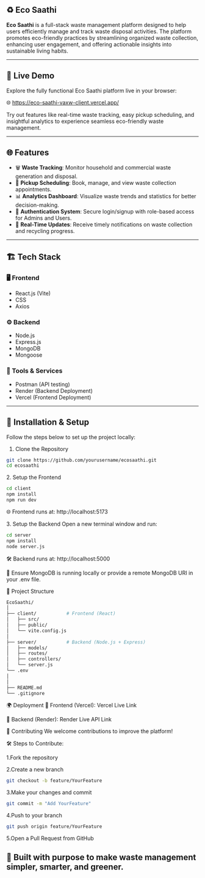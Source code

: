 ## ♻️ Eco Saathi

**Eco Saathi** is a full-stack waste management platform designed to help users efficiently manage and track waste disposal activities. The platform promotes eco-friendly practices by streamlining organized waste collection, enhancing user engagement, and offering actionable insights into sustainable living habits.

---

## 🚀 Live Demo

Explore the fully functional Eco Saathi platform live in your browser:

🌐 https://eco-saathi-vaxw-client.vercel.app/

Try out features like real-time waste tracking, easy pickup scheduling, and insightful analytics to experience seamless eco-friendly waste management.

---

## 🌐 Features

- 🗑️ **Waste Tracking**: Monitor household and commercial waste generation and disposal.  
- 📅 **Pickup Scheduling**: Book, manage, and view waste collection appointments.  
- 📊 **Analytics Dashboard**: Visualize waste trends and statistics for better decision-making.  
- 👥 **Authentication System**: Secure login/signup with role-based access for Admins and Users.  
- 🔄 **Real-Time Updates**: Receive timely notifications on waste collection and recycling progress.

---

## 🏗️ Tech Stack

### 🖥️ Frontend
- React.js (Vite)  
- CSS  
- Axios  

### ⚙️ Backend
- Node.js  
- Express.js  
- MongoDB  
- Mongoose  

### 🧰 Tools & Services
- Postman (API testing)  
- Render (Backend Deployment)  
- Vercel (Frontend Deployment)  

---

## 🚀 Installation & Setup

Follow the steps below to set up the project locally:

1. Clone the Repository

```bash
git clone https://github.com/yourusername/ecosaathi.git
cd ecosaathi
```
2️. Setup the Frontend
```bash
cd client
npm install
npm run dev
```
🌐 Frontend runs at: http://localhost:5173

3️. Setup the Backend
Open a new terminal window and run:

```bash
cd server
npm install
node server.js
```
🛠️ Backend runs at: http://localhost:5000

📌 Ensure MongoDB is running locally or provide a remote MongoDB URI in your .env file.

📁 Project Structure
```bash
EcoSaathi/
│
├── client/           # Frontend (React)
│   ├── src/
│   ├── public/
│   └── vite.config.js
│
├── server/           # Backend (Node.js + Express)
│   ├── models/
│   ├── routes/
│   ├── controllers/
│   └── server.js
└── .env
│
│
├── README.md
└── .gitignore
```

🌍 Deployment
🔗 Frontend (Vercel): Vercel Live Link

🔗 Backend (Render): Render Live API Link

🤝 Contributing
We welcome contributions to improve the platform!

🛠️ Steps to Contribute:

1.Fork the repository

2.Create a new branch
```bash
git checkout -b feature/YourFeature
```
3.Make your changes and commit
```bash
git commit -m "Add YourFeature"
```
4.Push to your branch
```bash
git push origin feature/YourFeature
```
5.Open a Pull Request from GitHub

## 💚 Built with purpose to make waste management simpler, smarter, and greener.

